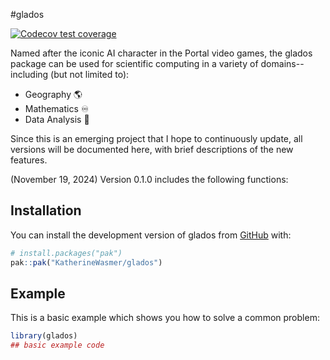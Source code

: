 #glados 

<!-- badges: start -->
[![Codecov test coverage](https://codecov.io/gh/KatherineWasmer/glados/graph/badge.svg)](https://app.codecov.io/gh/KatherineWasmer/glados)
<!-- badges: end -->

Named after the iconic AI character in the Portal video games, the glados package can be used for scientific computing in a variety of domains--including (but not limited to):

- Geography 🌎
- Mathematics ♾
- Data Analysis 🔎

Since this is an emerging project that I hope to continuously update, all versions will be documented here, with brief descriptions of the new features.

(November 19, 2024) Version 0.1.0 includes the following functions:

## Installation

You can install the development version of glados from [GitHub](https://github.com/) with:

``` r
# install.packages("pak")
pak::pak("KatherineWasmer/glados")
```

## Example

This is a basic example which shows you how to solve a common problem:

``` r
library(glados)
## basic example code
```
